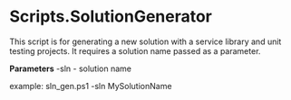 # Scripts.SolutionGenerator

This script is for generating a new solution with a service library and unit testing projects. It requires a solution name passed as a parameter.

**Parameters**
-sln - solution name

example:
sln_gen.ps1 -sln MySolutionName

